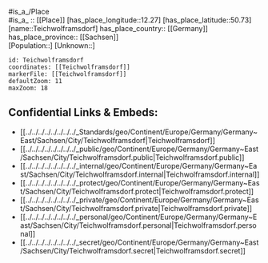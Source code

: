 ﻿---
location: [50.73,12.27] 
mapzoom: [7,12] 
mapmarker: city 
type: City
tags:
- geo/City


SpocWebEntityId: 34794
isDeleted: false
confidential: public

---
#is_a_/Place  
#is_a_ :: [[Place]] 
[has_place_longitude::12.27] 
[has_place_latitude::50.73] 
[name::Teichwolframsdorf] 
has_place_country:: [[Germany]]  
has_place_province:: [[Sachsen]]  
[Population::] 
[Unknown::] 


```leaflet
id: Teichwolframsdorf
coordinates: [[Teichwolframsdorf]] 
markerFile: [[Teichwolframsdorf]] 
defaultZoom: 11 
maxZoom: 18
```


## Confidential Links & Embeds: 
- [[../../../../../../../../_Standards/geo/Continent/Europe/Germany/Germany~East/Sachsen/City/Teichwolframsdorf|Teichwolframsdorf]] 
- [[../../../../../../../../_public/geo/Continent/Europe/Germany/Germany~East/Sachsen/City/Teichwolframsdorf.public|Teichwolframsdorf.public]] 
- [[../../../../../../../../_internal/geo/Continent/Europe/Germany/Germany~East/Sachsen/City/Teichwolframsdorf.internal|Teichwolframsdorf.internal]] 
- [[../../../../../../../../_protect/geo/Continent/Europe/Germany/Germany~East/Sachsen/City/Teichwolframsdorf.protect|Teichwolframsdorf.protect]] 
- [[../../../../../../../../_private/geo/Continent/Europe/Germany/Germany~East/Sachsen/City/Teichwolframsdorf.private|Teichwolframsdorf.private]] 
- [[../../../../../../../../_personal/geo/Continent/Europe/Germany/Germany~East/Sachsen/City/Teichwolframsdorf.personal|Teichwolframsdorf.personal]] 
- [[../../../../../../../../_secret/geo/Continent/Europe/Germany/Germany~East/Sachsen/City/Teichwolframsdorf.secret|Teichwolframsdorf.secret]] 
